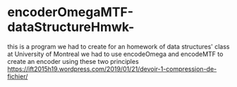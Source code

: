 # encoderOmegaMTF-dataStructureHmwk-
this is a program we had to create for an homework of data structures' class at University of Montreal
we had to use encodeOmega and encodeMTF to create an encoder using these two principles 
https://ift2015h19.wordpress.com/2019/01/21/devoir-1-compression-de-fichier/
